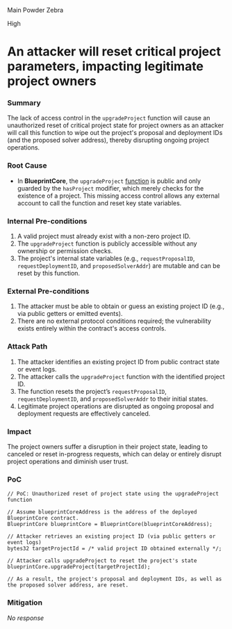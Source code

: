 Main Powder Zebra

High

# An attacker will reset critical project parameters, impacting legitimate project owners

### Summary

The lack of access control in the `upgradeProject` function will cause an unauthorized reset of critical project state for project owners as an attacker will call this function to wipe out the project's proposal and deployment IDs (and the proposed solver address), thereby disrupting ongoing project operations.


### Root Cause

- In **BlueprintCore**, the `upgradeProject` [function](https://github.com/sherlock-audit/2025-03-crestal-network/blob/main/crestal-omni-contracts/src/BlueprintCore.sol#L198) is public and only guarded by the `hasProject` modifier, which merely checks for the existence of a project. This missing access control allows any external account to call the function and reset key state variables.


### Internal Pre-conditions

1. A valid project must already exist with a non-zero project ID.  
2. The `upgradeProject` function is publicly accessible without any ownership or permission checks.  
3. The project's internal state variables (e.g., `requestProposalID`, `requestDeploymentID`, and `proposedSolverAddr`) are mutable and can be reset by this function.


### External Pre-conditions

1. The attacker must be able to obtain or guess an existing project ID (e.g., via public getters or emitted events).  
2. There are no external protocol conditions required; the vulnerability exists entirely within the contract's access controls.


### Attack Path

1. The attacker identifies an existing project ID from public contract state or event logs.  
2. The attacker calls the `upgradeProject` function with the identified project ID.  
3. The function resets the project’s `requestProposalID`, `requestDeploymentID`, and `proposedSolverAddr` to their initial states.  
4. Legitimate project operations are disrupted as ongoing proposal and deployment requests are effectively canceled.


### Impact

The project owners suffer a disruption in their project state, leading to canceled or reset in-progress requests, which can delay or entirely disrupt project operations and diminish user trust.


### PoC

```solidity
// PoC: Unauthorized reset of project state using the upgradeProject function

// Assume blueprintCoreAddress is the address of the deployed BlueprintCore contract.
BlueprintCore blueprintCore = BlueprintCore(blueprintCoreAddress);

// Attacker retrieves an existing project ID (via public getters or event logs)
bytes32 targetProjectId = /* valid project ID obtained externally */;

// Attacker calls upgradeProject to reset the project's state
blueprintCore.upgradeProject(targetProjectId);

// As a result, the project's proposal and deployment IDs, as well as the proposed solver address, are reset.
```


### Mitigation

_No response_